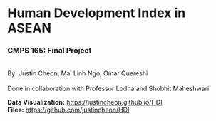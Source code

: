 # Human Development Index in ASEAN
<h3>CMPS 165: Final Project</h3>
<br>
By: Justin Cheon, Mai Linh Ngo, Omar Quereshi 
<br><br>
Done in collaboration with Professor Lodha and Shobhit Maheshwari


<b>Data Visualization:</b> https://justincheon.github.io/HDI
<br/>
<b>Files:</b> https://github.com/justincheon/HDI
<br/>

